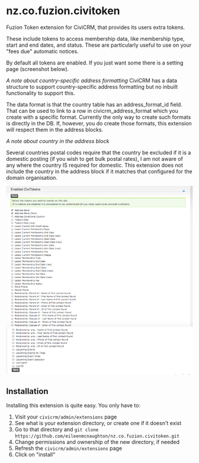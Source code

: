 nz.co.fuzion.civitoken
======================

Fuzion Token extension for CiviCRM, that provides its users extra tokens. 

These include tokens to access membership data, like membership type, start and end dates, and status. These are particularly useful to use on your "fees due" automatic notices.

By default all tokens are enabled. If you just want some there is a setting page
(screenshot below).

*A note about country-specific address formatting*
CiviCRM has a data structure to support country-specific address formatting but
no inbuilt functionality to support this. 

The data format is that the country table has an address_format_id field. That can
be used to link to a row in civicrm_address_format which you create with
a specific format. Currently the only way to create such formats is directly
in the DB. If, however, you do create those formats, this
extension will respect them in the address blocks.

*A note about country in the address block*

Several countries postal codes require that the country be excluded if it is a
domestic posting (if you wish to get bulk postal rates), I am not aware
of any where the country IS required for domestic. This extension does not
include the country in the address block if it matches that configured for
the domain organisation.


![list of tokens](docs/token_listing.png)
![list of tokens2](docs/token_listing_2.png)


Installation
-----------

Installing this extension is quite easy. You only have to:

1. Visit your `civicrm/admin/extensions` page
2. See what is your extension directory, or create one if it doesn't exist
3. Go to that directory and `git clone https://github.com/eileenmcnaughton/nz.co.fuzion.civitoken.git`
4. Change permissions and ownership of the new directory, if needed
5. Refresh the `civicrm/admin/extensions` page
6. Click on "install"
